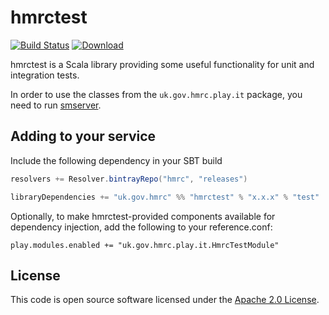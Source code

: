 hmrctest
========
[![Build Status](https://travis-ci.org/hmrc/hmrctest.svg)](https://travis-ci.org/hmrc/hmrctest) [ ![Download](https://api.bintray.com/packages/hmrc/releases/hmrctest/images/download.svg) ](https://bintray.com/hmrc/releases/hmrctest/_latestVersion)

hmrctest is a Scala library providing some useful functionality for unit and integration tests.

In order to use the classes from the `uk.gov.hmrc.play.it` package, you need to run [smserver](https://github.com/hmrc/service-manager).

## Adding to your service

Include the following dependency in your SBT build

```scala
resolvers += Resolver.bintrayRepo("hmrc", "releases")

libraryDependencies += "uk.gov.hmrc" %% "hmrctest" % "x.x.x" % "test"
```

Optionally, to make hmrctest-provided components available for dependency injection, add the following to your reference.conf:

```
play.modules.enabled += "uk.gov.hmrc.play.it.HmrcTestModule"
```

## License ##
 
This code is open source software licensed under the [Apache 2.0 License]("http://www.apache.org/licenses/LICENSE-2.0.html").
